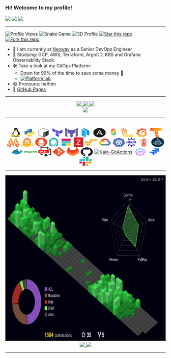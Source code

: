 ### Hi! Welcome to my profile!

<div align="justify">
    <a href = "mailto:kaio6fellipe@gmail.com"><img src="https://img.shields.io/badge/-Gmail-%23333?style=flat&logo=gmail&logoColor=white" target="_blank"></a>
    <a href="https://www.linkedin.com/in/kaio-fellipe" target="_blank"><img src="https://img.shields.io/badge/-LinkedIn-%230077B5?style=flat&logo=linkedin&logoColor=white" target="_blank"></a>
    <a href="https://github.com/kaio6fellipe"><img src="https://img.shields.io/github/followers/kaio6fellipe?label=Follow%20me&style=social" target="_blank"></a>
</div>

* * *

![Profile Views](https://badges.pufler.dev/visits/kaio6fellipe/kaio6fellipe) 
![Snake Game](https://github.com/kaio6fellipe/kaio6fellipe/actions/workflows/cobrinha.yml/badge.svg)
![3D Profile](https://github.com/kaio6fellipe/kaio6fellipe/actions/workflows/profile-3d.yml/badge.svg)
[![Star this repo](https://img.shields.io/github/stars/kaio6fellipe/kaio6fellipe?label=Star%20this%20repo&style=social)](https://github.com/kaio6fellipe/kaio6fellipe)
[![Fork this repo](https://img.shields.io/github/forks/kaio6fellipe/kaio6fellipe?label=Fork%20this%20repo&style=social)](https://github.com/kaio6fellipe/kaio6fellipe/fork)

- 🔭 I am currently at [Neoway](https://github.com/NeowayLabs) as a Senior DevOps Engineer
- 🌱 Studying: GCP, AWS, Terraform, ArgoCD, K8S and Grafana Observability Stack.
- 🛠️ Take a look at my GitOps Platform:
  - Down for 99% of the time to save some money :money_with_wings:
  - [![Platform lab](https://img.shields.io/uptimerobot/status/m794238146-c9373c4202f6118fe629cdb1?label=Platform%20Lab&logo=terraform&style=plastic)](https://github.com/kaio6fellipe/terraform-devops)
- 😄 Pronouns: he/him
- 🤫 [GitHub Pages](https://kaio6fellipe.github.io/)

* * *

<div align="center">
  <a href="https://github.com/kaio6fellipe">
  <img height="127em" src="https://github-profile-trophy.vercel.app/?username=kaio6fellipe&theme=onedark&column=-1&rank=-C"/>
  <img height="175em" src="https://github-readme-stats.vercel.app/api?username=kaio6fellipe&show_icons=true&theme=dark&include_all_commits=true&count_private=true&hide=contribs&rank_icon=github"/>
  <img height="175em" src="https://github-readme-stats.vercel.app/api/top-langs/?username=kaio6fellipe&layout=compact&langs_count=7&theme=dark"/>  
</div>

<div align="center">
  <a href="https://github.com/kaio6fellipe">
  <img height="300em" src="https://github-readme-streak-stats.herokuapp.com/?user=kaio6fellipe&theme=dark"/>
</div>

* * *

<div style="display: inline_block" align="center"><br>
  <a href="https://en.wikipedia.org/wiki/Linux">
    <img align="center" alt="Kaio-Linux" height="30" width="40" src="https://raw.githubusercontent.com/devicons/devicon/master/icons/linux/linux-original.svg"></a>
  <a href="https://www.python.org/">
    <img align="center" alt="Kaio-Python" height="30" width="40" src="https://raw.githubusercontent.com/devicons/devicon/master/icons/python/python-original.svg"></a>
  <a href="https://www.gnu.org/software/bash">
    <img align="center" alt="Kaio-Bash" height="30" width="40" src="https://raw.githubusercontent.com/devicons/devicon/master/icons/bash/bash-original.svg"></a>
  <a href="https://www.terraform.io/">
    <img align="center" alt="Kaio-Terraform" height="30" width="40" src="https://raw.githubusercontent.com/devicons/devicon/master/icons/terraform/terraform-original.svg"></a>
  <a href="https://terramate.io/">
    <img align="center" alt="Kaio-Terramate" height="30" width="40" src="https://raw.githubusercontent.com/mineiros-io/brand/16aa786a3cd6d0ae2fb89ed756f96c695d0f88e1/terramate-logo.svg"></a>
  <a href="https://www.packer.io/">
    <img align="center" alt="Kaio-Packer" height="30" width="40" src="https://raw.githubusercontent.com/devicons/devicon/master/icons/packer/packer-original.svg"></a>
  <a href="https://www.ansible.com/">
    <img align="center" alt="Kaio-Ansible" height="30" width="40" src="https://raw.githubusercontent.com/devicons/devicon/master/icons/ansible/ansible-original.svg"></a>
  <a href="https://www.crossplane.io/">
    <img align="center" alt="Kaio-Crossplane" height="30" width="40" src="https://raw.githubusercontent.com/kaio6fellipe/kaio6fellipe/main/svg/logo-crossplane.svg"></a>
  <a href="https://grafana.com/oss/loki/">
    <img align="center" alt="Kaio-Loki" height="30" width="40" src="https://raw.githubusercontent.com/kaio6fellipe/kaio6fellipe/main/svg/logo-loki.svg"></a>
  <a href="https://grafana.com/grafana/">
    <img align="center" alt="Kaio-Grafana" height="30" width="40" src="https://raw.githubusercontent.com/devicons/devicon/master/icons/grafana/grafana-original.svg"></a>
  <a href="https://grafana.com/oss/tempo/">
    <img align="center" alt="Kaio-Tempo" height="30" width="40" src="https://raw.githubusercontent.com/kaio6fellipe/kaio6fellipe/main/svg/logo-tempo.svg"></a>
  <a href="https://grafana.com/oss/mimir/">
    <img align="center" alt="Kaio-Mimir" height="30" width="40" src="https://raw.githubusercontent.com/kaio6fellipe/kaio6fellipe/main/svg/logo-mimir.svg"></a>
  <a href="https://grafana.com/oss/agent/">
    <img align="center" alt="Kaio-Agent" height="30" width="40" src="https://raw.githubusercontent.com/kaio6fellipe/kaio6fellipe/main/svg/logo-agent.svg"></a>
  <a href="https://prometheus.io/">
    <img align="center" alt="Kaio-Prometheus" height="30" width="40" src="https://raw.githubusercontent.com/devicons/devicon/master/icons/prometheus/prometheus-original.svg"></a>
  <a href="https://instana.com/">
    <img align="center" alt="Kaio-Instana" height="30" width="30" src="https://raw.githubusercontent.com/kaio6fellipe/kaio6fellipe/main/png/logo-instana.png"></a>
  <a href="https://www.elastic.co/pt/elastic-stack/">
    <img align="center" alt="Kaio-ELK" height="30" width="40" src="https://raw.githubusercontent.com/kaio6fellipe/kaio6fellipe/main/svg/elastic-stack.svg"></a>
  <a href="https://www.zabbix.com/">
    <img align="center" alt="Kaio-Zabbix" height="30" width="30" src="https://raw.githubusercontent.com/kaio6fellipe/kaio6fellipe/main/svg/zabbix.svg"></a>
  <a href="https://aws.amazon.com/pt/">
    <img align="center" alt="Kaio-AWS" height="30" width="40" src="https://raw.githubusercontent.com/devicons/devicon/master/icons/amazonwebservices/amazonwebservices-original.svg"></a>
  <a href="https://cloud.google.com/">
    <img align="center" alt="Kaio-GCP" height="30" width="40" src="https://raw.githubusercontent.com/devicons/devicon/master/icons/googlecloud/googlecloud-original.svg"></a>
  <a href="https://kubernetes.io/">  
    <img align="center" alt="Kaio-K8S" height="30" width="40" src="https://raw.githubusercontent.com/devicons/devicon/master/icons/kubernetes/kubernetes-plain.svg"></a>
  <a href="https://helm.sh/">
    <img align="center" alt="Kaio-Helm" height="30" width="30" src="https://raw.githubusercontent.com/kaio6fellipe/kaio6fellipe/main/svg/logo-helm.svg"></a>
  <a href="https://argo-cd.readthedocs.io/en/stable/">
    <img align="center" alt="Kaio-ArgoCD" height="30" width="40" src="https://raw.githubusercontent.com/devicons/devicon/master/icons/argocd/argocd-original.svg"></a>
  <a href="https://external-secrets.io/latest/">
    <img align="center" alt="Kaio-ExternalSecrets" height="30" width="40" src="https://raw.githubusercontent.com/kaio6fellipe/kaio6fellipe/main/svg/logo-eso.svg"></a>
  <a href="https://www.docker.com/">
    <img align="center" alt="Kaio-Docker" height="30" width="40" src="https://raw.githubusercontent.com/devicons/devicon/master/icons/docker/docker-original.svg"></a>
  <a href="https://www.nginx.com/">
    <img align="center" alt="Kaio-NGINX" height="30" width="40" src="https://raw.githubusercontent.com/devicons/devicon/master/icons/nginx/nginx-original.svg"></a>
  <a href="https://pt.wikipedia.org/wiki/SQL">
    <img align="center" alt="Kaio-SQL" height="30" width="40" src="https://raw.githubusercontent.com/kaio6fellipe/kaio6fellipe/main/svg/sql.svg"></a>
  <a href="https://git-scm.com/">
    <img align="center" alt="Kaio-Git" height="30" width="40" src="https://raw.githubusercontent.com/devicons/devicon/master/icons/git/git-plain.svg"></a>
  <a href="https://about.gitlab.com/">
    <img align="center" alt="Kaio-GitLab" height="30" width="40" src="https://raw.githubusercontent.com/devicons/devicon/master/icons/gitlab/gitlab-original.svg"></a>
  <a href="https://github.com/about">
    <img align="center" alt="Kaio-GitHub" height="30" width="40" src="https://raw.githubusercontent.com/devicons/devicon/master/icons/github/github-original.svg"></a>
  <a href="https://github.com/features/actions">
    <img align="center" alt="Kaio-GitActions" height="30" width="30" src="https://avatars.githubusercontent.com/u/44036562?s=200&v=4"></a>
  <a href="https://en.wikipedia.org/wiki/API">
    <img align="center" alt="Kaio-API" height="30" width="40" src="https://raw.githubusercontent.com/kaio6fellipe/kaio6fellipe/main/svg/api.svg"></a>
  <a href="https://www.atlassian.com/software/jira">
    <img align="center" alt="Kaio-Jira" height="30" width="40" src="https://raw.githubusercontent.com/devicons/devicon/master/icons/jira/jira-original.svg"></a>
  <a href="https://slack.com/intl/pt-br/">
    <img align="center" alt="Kaio-Slack" height="30" width="40" src="https://raw.githubusercontent.com/devicons/devicon/master/icons/slack/slack-original.svg"></a>

</div>

* * *

<div align="center">
  <a href="https://github.com/kaio6fellipe">
  <img height="520em" src="https://raw.githubusercontent.com/kaio6fellipe/kaio6fellipe/main/profile-3d-contrib/profile-night-green.svg"/>
</div>

<div align="center">
  <a href="https://github.com/kaio6fellipe">
  <img height="150em" src="https://github-profile-summary-cards.vercel.app/api/cards/profile-details?username=kaio6fellipe&theme=github_dark"/>
  <img height="150em" src="http://github-profile-summary-cards.vercel.app/api/cards/productive-time?username=kaio6fellipe&theme=github_dark&utcOffset=-3"/> 
</div>

* * *
